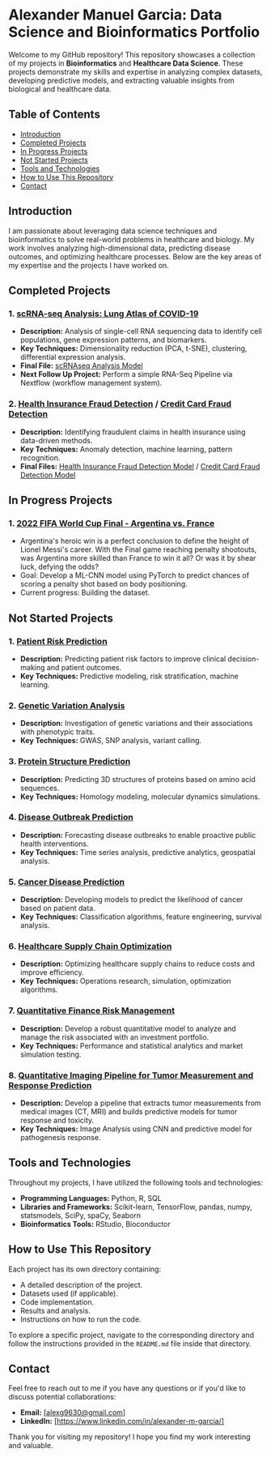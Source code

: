 # Alexander Manuel Garcia: Data Science and Bioinformatics Portfolio

Welcome to my GitHub repository! This repository showcases a collection of my projects in **Bioinformatics** and **Healthcare Data Science**. These projects demonstrate my skills and expertise in analyzing complex datasets, developing predictive models, and extracting valuable insights from biological and healthcare data.

## Table of Contents
- [Introduction](#introduction)
- [Completed Projects](#completed-projects)
- [In Progress Projects](#in-progress-projects)
- [Not Started Projects](#not-started-projects)
- [Tools and Technologies](#tools-and-technologies)
- [How to Use This Repository](#how-to-use-this-repository)
- [Contact](#contact)

## Introduction
I am passionate about leveraging data science techniques and bioinformatics to solve real-world problems in healthcare and biology. My work involves analyzing high-dimensional data, predicting disease outcomes, and optimizing healthcare processes. Below are the key areas of my expertise and the projects I have worked on.

## Completed Projects
### 1. [scRNA-seq Analysis: Lung Atlas of COVID-19](./scRNA-seq%20Analysis/Project%201:%20single-cell%20Lung%20Atlas%20of%20Lethal%20COVID-19)
- **Description:** Analysis of single-cell RNA sequencing data to identify cell populations, gene expression patterns, and biomarkers.
- **Key Techniques:** Dimensionality reduction (PCA, t-SNE), clustering, differential expression analysis.
- **Final File:** [scRNAseq Analysis Model](./scRNA-seq%20Analysis/Project%201:%20single-cell%20Lung%20Atlas%20of%20Lethal%20COVID-19/scRNA_seq_Analysis_Pipeline_v2.py)
- **Next Follow Up Project:** Perform a simple RNA-Seq Pipeline via Nextflow (workflow management system).

### 2. [Health Insurance Fraud Detection](./Fraud_Detection/Health_Insurance_Fraud_Detection) / [Credit Card Fraud Detection](./Fraud_Detection/Credit_Card_Fraud_Detection)
- **Description:** Identifying fraudulent claims in health insurance using data-driven methods.
- **Key Techniques:** Anomaly detection, machine learning, pattern recognition.
- **Final Files:** [Health Insurance Fraud Detection Model](./Fraud_Detection/Health_Insurance_Fraud_Detection/Health_Insurance_Fraud_Detection_Pipeline.py) / [Credit Card Fraud Detection Model](./Fraud_Detection/Credit_Card_Fraud_Detection/Credit_Card_Fraud_Detection_Pipeline.py)
  

## In Progress Projects
### 1. [2022 FIFA World Cup Final - Argentina vs. France](./2022_FIFA_World_Cup_Final)
-  Argentina's heroic win is a perfect conclusion to define the height of Lionel Messi's career. With the Final game reaching penalty shootouts, was Argentina more skilled than France to win it all? Or was it by shear luck, defying the odds?
-  Goal: Develop a ML-CNN model using PyTorch to predict chances of scoring a penalty shot based on body positioning.
-  Current progress: Building the dataset.

## Not Started Projects
### 1. [Patient Risk Prediction](./Patient%20Risk%20Prediction)
- **Description:** Predicting patient risk factors to improve clinical decision-making and patient outcomes.
- **Key Techniques:** Predictive modeling, risk stratification, machine learning.

### 2. [Genetic Variation Analysis](./Genetic%20Variation%20Analysis)
- **Description:** Investigation of genetic variations and their associations with phenotypic traits.
- **Key Techniques:** GWAS, SNP analysis, variant calling.

### 3. [Protein Structure Prediction](./Protein%20Structure%20Prediction)
- **Description:** Predicting 3D structures of proteins based on amino acid sequences.
- **Key Techniques:** Homology modeling, molecular dynamics simulations.

### 4. [Disease Outbreak Prediction](./Disease%20Outbreak%20Prediction)
- **Description:** Forecasting disease outbreaks to enable proactive public health interventions.
- **Key Techniques:** Time series analysis, predictive analytics, geospatial analysis.

### 5. [Cancer Disease Prediction](./Cancer%20Disease%20Prediction)
- **Description:** Developing models to predict the likelihood of cancer based on patient data.
- **Key Techniques:** Classification algorithms, feature engineering, survival analysis.

### 6. [Healthcare Supply Chain Optimization](./Healthcare%20Supply%20Chain%20Optimization)
- **Description:** Optimizing healthcare supply chains to reduce costs and improve efficiency.
- **Key Techniques:** Operations research, simulation, optimization algorithms.

### 7. [Quantitative Finance Risk Management](./Quant_Finance_Risk_Management)
- **Description:** Develop a robust quantitative model to analyze and manage the risk associated with an investment portfolio.
- **Key Techniques:** Performance and statistical analytics and market simulation testing.

### 8. [Quantitative Imaging Pipeline for Tumor Measurement and Response Prediction](./Quantitative%20Imaging%20Pipeline%20for%20Tumor%20Measurement%20and%20Response%20Prediction)
- **Description:** Develop a pipeline that extracts tumor measurements from medical images (CT, MRI) and builds predictive models for tumor response and toxicity.
- **Key Techniques:** Image Analysis using CNN and predictive model for pathogenesis response.

## Tools and Technologies
Throughout my projects, I have utilized the following tools and technologies:
- **Programming Languages:** Python, R, SQL
- **Libraries and Frameworks:** Scikit-learn, TensorFlow, pandas, numpy, statsmodels, SciPy, spaCy, Seaborn
- **Bioinformatics Tools:** RStudio, Bioconductor

## How to Use This Repository
Each project has its own directory containing:
- A detailed description of the project.
- Datasets used (if applicable).
- Code implementation.
- Results and analysis.
- Instructions on how to run the code.

To explore a specific project, navigate to the corresponding directory and follow the instructions provided in the `README.md` file inside that directory.

## Contact
Feel free to reach out to me if you have any questions or if you'd like to discuss potential collaborations:
- **Email:** [alexg9630@gmail.com]
- **LinkedIn:** [https://www.linkedin.com/in/alexander-m-garcia/]

Thank you for visiting my repository! I hope you find my work interesting and valuable.
